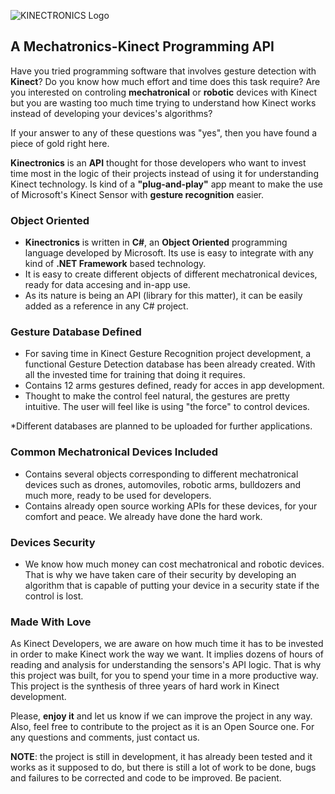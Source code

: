 ![KINECTRONICS Logo](https://github.com/JMRMEDEV/Kinectronics/blob/master/Kinectronics.png)

## A Mechatronics-Kinect Programming API

Have you tried programming software that involves gesture detection with **Kinect**? Do you know how much effort and time does this task require? Are you interested on controling **mechatronical** or **robotic** devices with Kinect but you are wasting too much time trying to understand how Kinect works instead of developing your devices's algorithms?

If your answer to any of these questions was "yes", then you have found a piece of gold right here.

**Kinectronics** is an **API** thought for those developers who want to invest time most in the logic of their projects instead of using it for understanding Kinect technology. Is kind of a **"plug-and-play"** app meant to make the use of Microsoft's Kinect Sensor with **gesture recognition** easier.

### Object Oriented

- **Kinectronics** is written in **C#**, an **Object Oriented** programming language developed by Microsoft. Its use is easy to integrate with any kind of **.NET Framework** based technology.
- It is easy to create different objects of different mechatronical devices, ready for data accesing and in-app use.
- As its nature is being an API (library for this matter), it can be easily added as a reference in any C# project.

### Gesture Database Defined

- For saving time in Kinect Gesture Recognition project development, a functional Gesture Detection database has been already created. With all the invested time for training that doing it requires.
- Contains 12 arms gestures defined, ready for acces in app development. 
- Thought to make the control feel natural, the gestures are pretty intuitive. The user will feel like is using "the force" to control devices.

*Different databases are planned to be uploaded for further applications.

### Common Mechatronical Devices Included

- Contains several objects corresponding to different mechatronical devices such as drones, automoviles, robotic arms, bulldozers and much more, ready to be used for developers.
- Contains already open source working APIs for these devices, for your comfort and peace. We already have done the hard work.

### Devices Security

- We know how much money can cost mechatronical and robotic devices. That is why we have taken care of their security by developing an algorithm that is capable of putting your device in a security state if the control is lost.

### Made With Love

As Kinect Developers, we are aware on how much time it has to be invested in order to make Kinect work the way we want. It implies dozens of hours of reading and analysis for understanding the sensors's API logic. That is why this project was built, for you to spend your time in a more productive way. This project is the synthesis of three years of hard work in Kinect development. 

Please, **enjoy it** and let us know if we can improve the project in any way. Also, feel free to contribute to the project as it is an Open Source one. For any questions and comments, just contact us. 

**NOTE**: the project is still in development, it has already been tested and it works as it supposed to do, but there is still a lot of work to be done, bugs and failures to be corrected and code to be improved. Be pacient.

